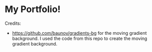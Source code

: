 # My Portfolio!

Credits: 
- https://github.com/baunov/gradients-bg for the moving gradient background. I used the code from this repo to create the moving gradient background. 